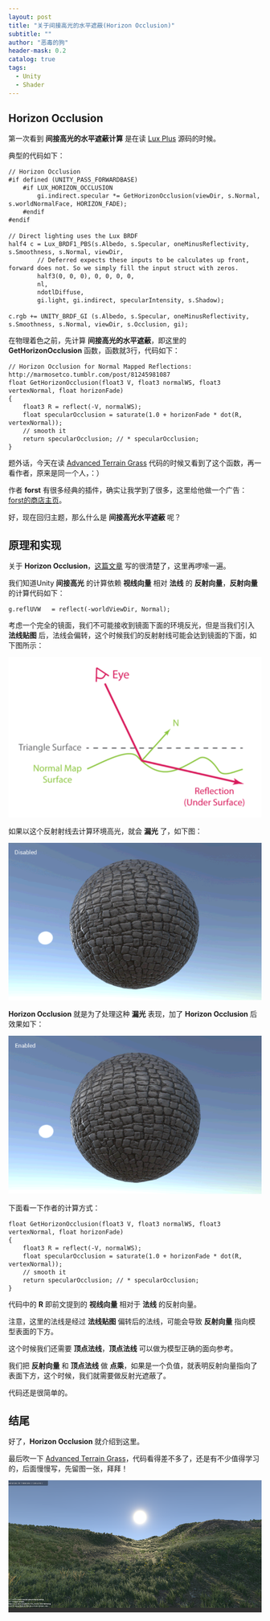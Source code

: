 ```yaml
---
layout: post
title: "关于间接高光的水平遮蔽(Horizon Occlusion)"
subtitle: ""
author: "恶毒的狗"
header-mask: 0.2
catalog: true
tags:
  - Unity
  - Shader
---
```


## Horizon Occlusion

第一次看到 **间接高光的水平遮蔽计算** 是在读 [Lux Plus](https://assetstore.unity.com/packages/vfx/shaders/lux-plus-physically-based-shader-framework-74897?aid=1101l85Tr) 源码的时候。

典型的代码如下：

```
// Horizon Occlusion
#if defined (UNITY_PASS_FORWARDBASE)
    #if LUX_HORIZON_OCCLUSION
	    gi.indirect.specular *= GetHorizonOcclusion(viewDir, s.Normal, s.worldNormalFace, HORIZON_FADE);	
    #endif
#endif

// Direct lighting uses the Lux BRDF
half4 c = Lux_BRDF1_PBS(s.Albedo, s.Specular, oneMinusReflectivity, s.Smoothness, s.Normal, viewDir,
		// Deferred expects these inputs to be calculates up front, forward does not. So we simply fill the input struct with zeros.
		half3(0, 0, 0), 0, 0, 0, 0,
		nl,
		ndotlDiffuse,
		gi.light, gi.indirect, specularIntensity, s.Shadow);

c.rgb += UNITY_BRDF_GI (s.Albedo, s.Specular, oneMinusReflectivity, s.Smoothness, s.Normal, viewDir, s.Occlusion, gi);
```

在物理着色之前，先计算 **间接高光的水平遮蔽**，即这里的 **GetHorizonOcclusion** 函数，函数就3行，代码如下：

```
// Horizon Occlusion for Normal Mapped Reflections: http://marmosetco.tumblr.com/post/81245981087
float GetHorizonOcclusion(float3 V, float3 normalWS, float3 vertexNormal, float horizonFade)
{
    float3 R = reflect(-V, normalWS);
    float specularOcclusion = saturate(1.0 + horizonFade * dot(R, vertexNormal));
    // smooth it
    return specularOcclusion; // * specularOcclusion;
}
```

题外话，今天在读 [Advanced Terrain Grass](https://assetstore.unity.com/packages/tools/terrain/advanced-terrain-grass-100014?aid=1101l85Tr) 代码的时候又看到了这个函数，再一看作者，原来是同一个人，：）

作者 **forst** 有很多经典的插件，确实让我学到了很多，这里给他做一个广告：[forst的商店主页](https://assetstore.unity.com/publishers/408)。

好，现在回归主题，那么什么是 **间接高光水平遮蔽** 呢？

## 原理和实现

关于 **Horizon Occlusion**，[这篇文章](https://marmosetco.tumblr.com/post/81245981087) 写的很清楚了，这里再啰嗦一遍。

我们知道Unity **间接高光** 的计算依赖 **视线向量** 相对 **法线** 的 **反射向量**，**反射向量** 的计算代码如下：

```
g.reflUVW   = reflect(-worldViewDir, Normal);
```

考虑一个完全的镜面，我们不可能接收到镜面下面的环境反光，但是当我们引入 **法线贴图** 后，法线会偏转，这个时候我们的反射射线可能会达到镜面的下面，如下图所示：

![img](/img/horizon-occlusion/screenshot1.png)

如果以这个反射射线去计算环境高光，就会 **漏光** 了，如下图：

![img](/img/horizon-occlusion/screenshot2.png)

**Horizon Occlusion** 就是为了处理这种 **漏光** 表现，加了 **Horizon Occlusion** 后效果如下：

![img](/img/horizon-occlusion/screenshot3.png)

下面看一下作者的计算方式：

```
float GetHorizonOcclusion(float3 V, float3 normalWS, float3 vertexNormal, float horizonFade)
{
    float3 R = reflect(-V, normalWS);
    float specularOcclusion = saturate(1.0 + horizonFade * dot(R, vertexNormal));
    // smooth it
    return specularOcclusion; // * specularOcclusion;
}
```

代码中的 **R** 即前文提到的 **视线向量** 相对于 **法线** 的反射向量。

注意，这里的法线是经过 **法线贴图** 偏转后的法线，可能会导致 **反射向量** 指向模型表面的下方。 

这个时候我们还需要 **顶点法线**，**顶点法线** 可以做为模型正确的面向参考。

我们把 **反射向量** 和 **顶点法线** 做 **点乘**，如果是一个负值，就表明反射向量指向了表面下方，这个时候，我们就需要做反射光遮蔽了。

代码还是很简单的。

## 结尾

好了，**Horizon Occlusion** 就介绍到这里。

最后吹一下 [Advanced Terrain Grass](https://assetstore.unity.com/packages/tools/terrain/advanced-terrain-grass-100014?aid=1101l85Tr)，代码看得差不多了，还是有不少值得学习的，后面慢慢写，先留图一张，拜拜！


![img](/img/horizon-occlusion/screenshot4.png)






